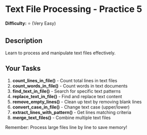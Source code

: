 # Text File Processing - Practice 5

**Difficulty:** ⭐ (Very Easy)

## Description

Learn to process and manipulate text files effectively.

## Your Tasks

1. **count_lines_in_file()** - Count total lines in text files
2. **count_words_in_file()** - Count words in text documents
3. **find_text_in_file()** - Search for specific text patterns
4. **replace_text_in_file()** - Find and replace text content
5. **remove_empty_lines()** - Clean up text by removing blank lines
6. **convert_case_in_file()** - Change text case (upper/lower)
7. **extract_lines_with_pattern()** - Get lines matching criteria
8. **merge_text_files()** - Combine multiple text files

Remember: Process large files line by line to save memory!